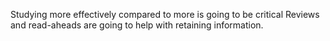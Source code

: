 Studying more effectively compared to more is going to be critical
Reviews and read-aheads are going to help with retaining information.
